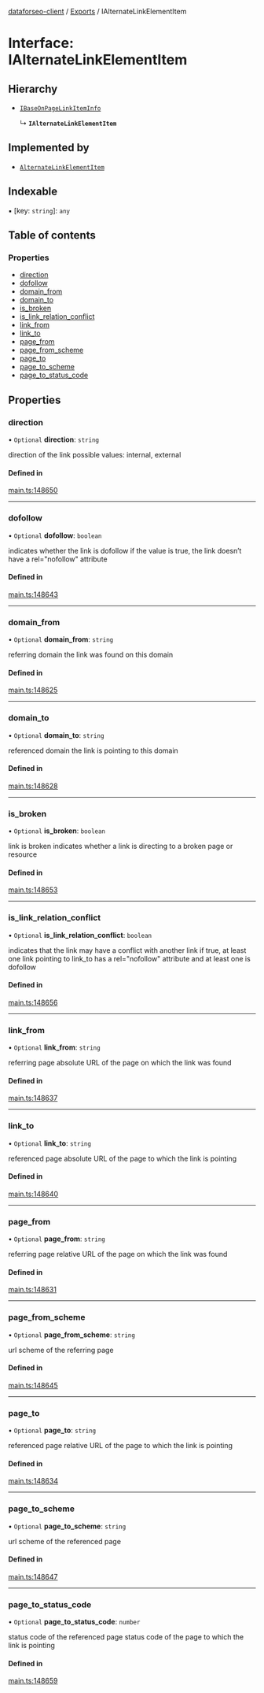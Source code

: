 [dataforseo-client](../README.md) / [Exports](../modules.md) / IAlternateLinkElementItem

# Interface: IAlternateLinkElementItem

## Hierarchy

- [`IBaseOnPageLinkItemInfo`](IBaseOnPageLinkItemInfo.md)

  ↳ **`IAlternateLinkElementItem`**

## Implemented by

- [`AlternateLinkElementItem`](../classes/AlternateLinkElementItem.md)

## Indexable

▪ [key: `string`]: `any`

## Table of contents

### Properties

- [direction](IAlternateLinkElementItem.md#direction)
- [dofollow](IAlternateLinkElementItem.md#dofollow)
- [domain\_from](IAlternateLinkElementItem.md#domain_from)
- [domain\_to](IAlternateLinkElementItem.md#domain_to)
- [is\_broken](IAlternateLinkElementItem.md#is_broken)
- [is\_link\_relation\_conflict](IAlternateLinkElementItem.md#is_link_relation_conflict)
- [link\_from](IAlternateLinkElementItem.md#link_from)
- [link\_to](IAlternateLinkElementItem.md#link_to)
- [page\_from](IAlternateLinkElementItem.md#page_from)
- [page\_from\_scheme](IAlternateLinkElementItem.md#page_from_scheme)
- [page\_to](IAlternateLinkElementItem.md#page_to)
- [page\_to\_scheme](IAlternateLinkElementItem.md#page_to_scheme)
- [page\_to\_status\_code](IAlternateLinkElementItem.md#page_to_status_code)

## Properties

### direction

• `Optional` **direction**: `string`

direction of the link
possible values: internal, external

#### Defined in

[main.ts:148650](https://github.com/dataforseo/TypeScriptClient/blob/7ca1aa4/main.ts#L148650)

___

### dofollow

• `Optional` **dofollow**: `boolean`

indicates whether the link is dofollow
if the value is true, the link doesn’t have a rel="nofollow" attribute

#### Defined in

[main.ts:148643](https://github.com/dataforseo/TypeScriptClient/blob/7ca1aa4/main.ts#L148643)

___

### domain\_from

• `Optional` **domain\_from**: `string`

referring domain
the link was found on this domain

#### Defined in

[main.ts:148625](https://github.com/dataforseo/TypeScriptClient/blob/7ca1aa4/main.ts#L148625)

___

### domain\_to

• `Optional` **domain\_to**: `string`

referenced domain
the link is pointing to this domain

#### Defined in

[main.ts:148628](https://github.com/dataforseo/TypeScriptClient/blob/7ca1aa4/main.ts#L148628)

___

### is\_broken

• `Optional` **is\_broken**: `boolean`

link is broken
indicates whether a link is directing to a broken page or resource

#### Defined in

[main.ts:148653](https://github.com/dataforseo/TypeScriptClient/blob/7ca1aa4/main.ts#L148653)

___

### is\_link\_relation\_conflict

• `Optional` **is\_link\_relation\_conflict**: `boolean`

indicates that the link may have a conflict with another link
if true, at least one link pointing to link_to has a rel="nofollow" attribute and at least one is dofollow

#### Defined in

[main.ts:148656](https://github.com/dataforseo/TypeScriptClient/blob/7ca1aa4/main.ts#L148656)

___

### link\_from

• `Optional` **link\_from**: `string`

referring page
absolute URL of the page on which the link was found

#### Defined in

[main.ts:148637](https://github.com/dataforseo/TypeScriptClient/blob/7ca1aa4/main.ts#L148637)

___

### link\_to

• `Optional` **link\_to**: `string`

referenced page
absolute URL of the page to which the link is pointing

#### Defined in

[main.ts:148640](https://github.com/dataforseo/TypeScriptClient/blob/7ca1aa4/main.ts#L148640)

___

### page\_from

• `Optional` **page\_from**: `string`

referring page
relative URL of the page on which the link was found

#### Defined in

[main.ts:148631](https://github.com/dataforseo/TypeScriptClient/blob/7ca1aa4/main.ts#L148631)

___

### page\_from\_scheme

• `Optional` **page\_from\_scheme**: `string`

url scheme of the referring page

#### Defined in

[main.ts:148645](https://github.com/dataforseo/TypeScriptClient/blob/7ca1aa4/main.ts#L148645)

___

### page\_to

• `Optional` **page\_to**: `string`

referenced page
relative URL of the page to which the link is pointing

#### Defined in

[main.ts:148634](https://github.com/dataforseo/TypeScriptClient/blob/7ca1aa4/main.ts#L148634)

___

### page\_to\_scheme

• `Optional` **page\_to\_scheme**: `string`

url scheme of the referenced page

#### Defined in

[main.ts:148647](https://github.com/dataforseo/TypeScriptClient/blob/7ca1aa4/main.ts#L148647)

___

### page\_to\_status\_code

• `Optional` **page\_to\_status\_code**: `number`

status code of the referenced page
status code of the page to which the link is pointing

#### Defined in

[main.ts:148659](https://github.com/dataforseo/TypeScriptClient/blob/7ca1aa4/main.ts#L148659)
